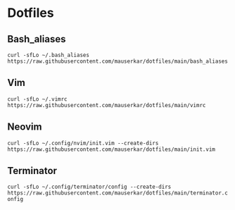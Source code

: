 # Dotfiles

## Bash_aliases
``` curl -sfLo ~/.bash_aliases  https://raw.githubusercontent.com/mauserkar/dotfiles/main/bash_aliases ```

## Vim
``` curl -sfLo ~/.vimrc https://raw.githubusercontent.com/mauserkar/dotfiles/main/vimrc ```

## Neovim
``` curl -sfLo ~/.config/nvim/init.vim --create-dirs https://raw.githubusercontent.com/mauserkar/dotfiles/main/init.vim ```

## Terminator
``` curl -sfLo ~/.config/terminator/config --create-dirs https://raw.githubusercontent.com/mauserkar/dotfiles/main/terminator.config ```

